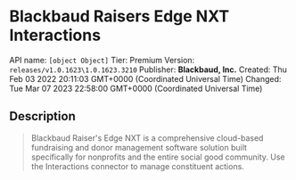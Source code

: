 # Blackbaud Raisers Edge NXT Interactions
API name: `[object Object]`
Tier: Premium
Version: `releases/v1.0.1623\1.0.1623.3210`
Publisher: **Blackbaud, Inc.**
Created: Thu Feb 03 2022 20:11:03 GMT+0000 (Coordinated Universal Time)
Changed: Tue Mar 07 2023 22:58:00 GMT+0000 (Coordinated Universal Time)

## Description
> Blackbaud Raiser's Edge NXT is a comprehensive cloud-based fundraising and donor management software solution built specifically for nonprofits and the entire social good community. Use the Interactions connector to manage constituent actions.
